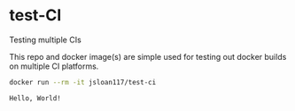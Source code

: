 # test-CI

Testing multiple CIs

This repo and docker image(s) are simple used for testing out docker builds on multiple CI platforms.

```bash
docker run --rm -it jsloan117/test-ci

Hello, World!

```
